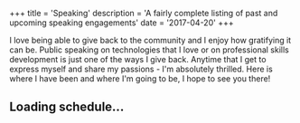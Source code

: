 +++
title = 'Speaking'
description = 'A fairly complete listing of past and upcoming speaking engagements'
date = '2017-04-20'
+++

I love being able to give back to the community and I enjoy how gratifying it can be. Public speaking on technologies 
that I love or on professional skills development is just one of the ways I give back. Anytime that I get to express myself and share my passions - I'm absolutely thrilled. Here is where I have been and where I'm going to be, I hope to see you there!

<div data-gist='7e423ddad9d8915dc9077b805844905e'>
    <h2>Loading schedule... <i class="fa fa-cog fa-spin fa-lg fa-fw"></i></h2>
</div>

<script type='text/javascript'>
    $(document).ready(function() {
        setTimeout(function() {
            $('[data-gist]').gist();},
        1000);
    });
</script>